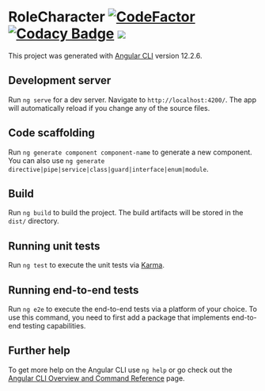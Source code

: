# RoleCharacter [![CodeFactor](https://www.codefactor.io/repository/github/gummiees/rol-player/badge)](https://www.codefactor.io/repository/github/gummiees/rol-player) [![Codacy Badge](https://api.codacy.com/project/badge/Grade/debea64a77234e0b85f0d4a9ee620151)](https://app.codacy.com/gh/Gummiees/rol-player?utm_source=github.com&utm_medium=referral&utm_content=Gummiees/rol-player&utm_campaign=Badge_Grade_Settings) ![](https://img.shields.io/github/workflow/status/Gummiees/rol-player/Build%20project%20and%20deploy%20on%20Firebase%20Hosting)

This project was generated with [Angular CLI](https://github.com/angular/angular-cli) version 12.2.6.

## Development server

Run `ng serve` for a dev server. Navigate to `http://localhost:4200/`. The app will automatically reload if you change any of the source files.

## Code scaffolding

Run `ng generate component component-name` to generate a new component. You can also use `ng generate directive|pipe|service|class|guard|interface|enum|module`.

## Build

Run `ng build` to build the project. The build artifacts will be stored in the `dist/` directory.

## Running unit tests

Run `ng test` to execute the unit tests via [Karma](https://karma-runner.github.io).

## Running end-to-end tests

Run `ng e2e` to execute the end-to-end tests via a platform of your choice. To use this command, you need to first add a package that implements end-to-end testing capabilities.

## Further help

To get more help on the Angular CLI use `ng help` or go check out the [Angular CLI Overview and Command Reference](https://angular.io/cli) page.
